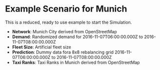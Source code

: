 # Example Scenario for Munich
This is a reduced, ready to use example to start the Simulation.

* **Network**: Munich City derived from OpenStreetMap
* **Demand**: Randomized demand for 2016-11-07T06:00:00.000Z to 2016-11-07T08:00:00.000Z
* **Fleet Size**: Artificial fleet size 
* **Prediction**: Dummy data fora 8x8 rebalancing grid 2016-11-07T06:00:00.000Z to 2016-11-07T08:00:00.000Z
* **Taxi Ranks**: Taxi Ranks in Munich derived from OpenStreetMap